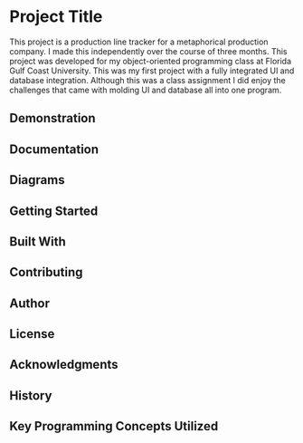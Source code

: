 # Project Title
This project is a production line tracker for a metaphorical production company. I made this independently over the course of three months. This project was developed for my object-oriented programming class at Florida Gulf Coast University. This was my first project with a fully integrated UI and database integration. Although this was a class assignment I did enjoy the challenges that came with molding UI and database all into one program. 

## Demonstration


## Documentation


## Diagrams


## Getting Started


## Built With


## Contributing


## Author


## License


## Acknowledgments


## History


## Key Programming Concepts Utilized

